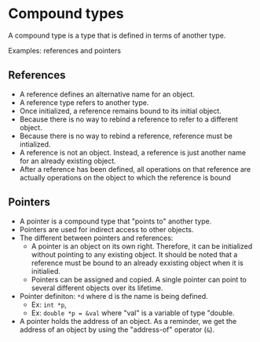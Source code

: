 # Compound types
A compound type is a type that is defined in terms of another type.

Examples: references and pointers

## References
- A reference defines an alternative name for an object.
- A reference type refers to another type.
- Once initialized, a reference remains bound to its initial object.
- Because there is no way to rebind a reference to refer to a different object.
- Because there is no way to rebind a reference, reference must be intialized.
- A reference is not an object. Instead, a reference is just another name for an already existing object.
- After a reference has been defined, all operations on that reference are actually operations on the object to which the reference is bound

## Pointers
- A pointer is a compound type that "points to" another type.
- Pointers are used for indirect access to other objects.
- The different between pointers and references:
  - A pointer is an object on its own right. Therefore, it can be initialized without pointing to any existing object. It should be noted that a reference must be bound to an already exxisting object when it is initialied.
  - Pointers can be assigned and copied. A single pointer can point to several different objects over its lifetime.
- Pointer definiton: `*d` where d is the name is being defined.
  - Ex: `int *p`,
  - Ex: `double *p = &val` where "val" is a variable of type "double.
- A pointer holds the address of an object. As a reminder, we get the address of an object by using the "address-of" operator (`&`).